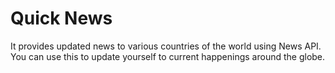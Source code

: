 # Quick News
It provides updated news to various countries of the world using News API. You can use this to update yourself to current happenings around the globe. 